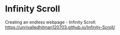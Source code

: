 # Infinity Scroll
 Creating an endless webpage - Infinity Scroll: https://unrivalledhitman120703.github.io/Infinity-Scroll/
